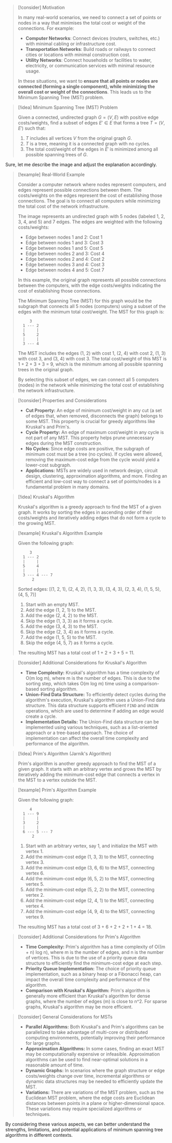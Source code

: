 > [!consider] Motivation
>
> In many real-world scenarios, we need to connect a set of points or nodes in a way that minimises the total cost or weight of the connections. For example:
>
> - **Computer Networks**: Connect devices (routers, switches, etc.) with minimal cabling or infrastructure cost.
> - **Transportation Networks**: Build roads or railways to connect cities or locations with minimal construction cost.
> - **Utility Networks**: Connect households or facilities to water, electricity, or communication services with minimal resource usage.
>
> In these situations, we want to **ensure that all points or nodes are connected (forming a single component), while minimizing the overall cost or weight of the connections**. This leads us to the Minimum Spanning Tree (MST) problem.

> [!idea] Minimum Spanning Tree (MST) Problem
>
> Given a connected, undirected graph $G = (V, E)$ with positive edge costs/weights, find a subset of edges $E' \in E$ that forms a tree $T = (V, E')$ such that:
>
> 1. $T$ includes all vertices $V$ from the original graph $G$.
> 2. $T$ is a tree, meaning it is a connected graph with no cycles.
> 3. The total cost/weight of the edges in $E'$ is minimized among all possible spanning trees of $G$.

Sure, let me describe the image and adjust the explanation accordingly.

> [!example] Real-World Example
>
> Consider a computer network where nodes represent computers, and edges represent possible connections between them. The costs/weights on the edges represent the cost of establishing those connections. The goal is to connect all computers while minimizing the total cost of the network infrastructure.
>
> The image represents an undirected graph with 5 nodes (labeled 1, 2, 3, 4, and 5) and 7 edges. The edges are weighted with the following costs/weights:
>
> - Edge between nodes 1 and 2: Cost 1
> - Edge between nodes 1 and 3: Cost 3
> - Edge between nodes 1 and 5: Cost 5
> - Edge between nodes 2 and 3: Cost 4
> - Edge between nodes 2 and 4: Cost 2
> - Edge between nodes 3 and 4: Cost 3
> - Edge between nodes 4 and 5: Cost 7
>
> In this example, the original graph represents all possible connections between the computers, with the edge costs/weights indicating the cost of establishing those connections.
>
> The Minimum Spanning Tree (MST) for this graph would be the subgraph that connects all 5 nodes (computers) using a subset of the edges with the minimum total cost/weight. The MST for this graph is:
>
> ```
>      3
>   1 --- 2
>   |     |
>   5     2
>   |     |
>   3 --- 4
> ```
>
> The MST includes the edges (1, 2) with cost 1, (2, 4) with cost 2, (1, 3) with cost 3, and (3, 4) with cost 3. The total cost/weight of this MST is 1 + 2 + 3 + 3 = 9, which is the minimum among all possible spanning trees in the original graph.
>
> By selecting this subset of edges, we can connect all 5 computers (nodes) in the network while minimizing the total cost of establishing the network infrastructure.


> [!consider] Properties and Considerations
>
> - **Cut Property:** An edge of minimum cost/weight in any cut (a set of edges that, when removed, disconnects the graph) belongs to some MST. This property is crucial for greedy algorithms like Kruskal's and Prim's.
> - **Cycle Property:** An edge of maximum cost/weight in any cycle is not part of any MST. This property helps prune unnecessary edges during the MST construction.
> - **No Cycles:** Since edge costs are positive, the subgraph of minimum cost must be a tree (no cycles). If cycles were allowed, removing the maximum-cost edge from the cycle would yield a lower-cost subgraph.
> - **Applications:** MSTs are widely used in network design, circuit design, clustering, approximation algorithms, and more. Finding an efficient and low-cost way to connect a set of points/nodes is a fundamental problem in many domains.

> [!idea] Kruskal's Algorithm
>
> Kruskal's algorithm is a greedy approach to find the MST of a given graph. It works by sorting the edges in ascending order of their costs/weights and iteratively adding edges that do not form a cycle to the growing MST.

> [!example] Kruskal's Algorithm Example
>
> Given the following graph:
>
> ```
>      3
>   1 --- 2
>   |     |
>   5     4
>   |     |
>   3 --- 4 --- 7
>       2
> ```
>
> Sorted edges: [(1, 2, 1), (2, 4, 2), (1, 3, 3), (3, 4, 3), (2, 3, 4), (1, 5, 5), (4, 5, 7)]
>
> 1. Start with an empty MST.
> 2. Add the edge (1, 2, 1) to the MST.
> 3. Add the edge (2, 4, 2) to the MST.
> 4. Skip the edge (1, 3, 3) as it forms a cycle.
> 5. Add the edge (3, 4, 3) to the MST.
> 6. Skip the edge (2, 3, 4) as it forms a cycle.
> 7. Add the edge (1, 5, 5) to the MST.
> 8. Skip the edge (4, 5, 7) as it forms a cycle.
>
> The resulting MST has a total cost of 1 + 2 + 3 + 5 = 11.

> [!consider] Additional Considerations for Kruskal's Algorithm
>
> - **Time Complexity:** Kruskal's algorithm has a time complexity of O(m log m), where m is the number of edges. This is due to the sorting step, which takes O(m log m) time using a comparison-based sorting algorithm.
> - **Union-Find Data Structure:** To efficiently detect cycles during the algorithm's execution, Kruskal's algorithm uses a Union-Find data structure. This data structure supports efficient `FIND` and `UNION` operations, which are used to determine if adding an edge would create a cycle.
> - **Implementation Details:** The Union-Find data structure can be implemented using various techniques, such as a list-oriented approach or a tree-based approach. The choice of implementation can affect the overall time complexity and performance of the algorithm.

> [!idea] Prim's Algorithm (Jarník's Algorithm)
>
> Prim's algorithm is another greedy approach to find the MST of a given graph. It starts with an arbitrary vertex and grows the MST by iteratively adding the minimum-cost edge that connects a vertex in the MST to a vertex outside the MST.

> [!example] Prim's Algorithm Example
>
> Given the following graph:
>
> ```
>      4
>   1 --- 9
>   |     |
>   3     2
>   |     |
>   6 --- 5 --- 7
>       2
> ```
>
> 1. Start with an arbitrary vertex, say 1, and initialize the MST with vertex 1.
> 2. Add the minimum-cost edge (1, 3, 3) to the MST, connecting vertex 3.
> 3. Add the minimum-cost edge (3, 6, 6) to the MST, connecting vertex 6.
> 4. Add the minimum-cost edge (6, 5, 2) to the MST, connecting vertex 5.
> 5. Add the minimum-cost edge (5, 2, 2) to the MST, connecting vertex 2.
> 6. Add the minimum-cost edge (2, 4, 1) to the MST, connecting vertex 4.
> 7. Add the minimum-cost edge (4, 9, 4) to the MST, connecting vertex 9.
>
> The resulting MST has a total cost of 3 + 6 + 2 + 2 + 1 + 4 = 18.

> [!consider] Additional Considerations for Prim's Algorithm
>
> - **Time Complexity:** Prim's algorithm has a time complexity of O((m + n) log n), where m is the number of edges, and n is the number of vertices. This is due to the use of a priority queue data structure to efficiently find the minimum-cost edge at each step.
> - **Priority Queue Implementation:** The choice of priority queue implementation, such as a binary heap or a Fibonacci heap, can impact the overall time complexity and performance of the algorithm.
> - **Comparison with Kruskal's Algorithm:** Prim's algorithm is generally more efficient than Kruskal's algorithm for dense graphs, where the number of edges (m) is close to n^2. For sparse graphs, Kruskal's algorithm may be more efficient.

> [!consider] General Considerations for MSTs
>
> - **Parallel Algorithms:** Both Kruskal's and Prim's algorithms can be parallelized to take advantage of multi-core or distributed computing environments, potentially improving their performance for large graphs.
> - **Approximation Algorithms:** In some cases, finding an exact MST may be computationally expensive or infeasible. Approximation algorithms can be used to find near-optimal solutions in a reasonable amount of time.
> - **Dynamic Graphs:** In scenarios where the graph structure or edge costs/weights change over time, incremental algorithms or dynamic data structures may be needed to efficiently update the MST.
> - **Variations:** There are variations of the MST problem, such as the Euclidean MST problem, where the edge costs are Euclidean distances between points in a plane or higher-dimensional space. These variations may require specialized algorithms or techniques.

By considering these various aspects, we can better understand the strengths, limitations, and potential applications of minimum spanning tree algorithms in different contexts.